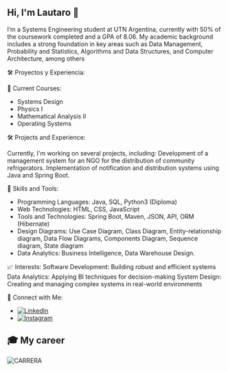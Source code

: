 ## Hi, I'm Lautaro 👋

I’m a Systems Engineering student at UTN Argentina, currently with 50% of the coursework completed and a GPA of 8.06. My academic background includes a strong foundation in key areas such as Data Management, Probability and Statistics, Algorithms and Data Structures, and Computer Architecture, among others

🛠️ Proyectos y Experiencia:

📖 Current Courses:
- Systems Design
- Physics I
- Mathematical Analysis II
- Operating Systems

🛠️ Projects and Experience:

Currently, I'm working on several projects, including:
Development of a management system for an NGO for the distribution of community refrigerators.
Implementation of notification and distribution systems using Java and Spring Boot.

🧩 Skills and Tools:
- Programming Languages: Java, SQL, Python3 (Diploma)
- Web Technologies: HTML, CSS, JavaScript
- Tools and Technologies: Spring Boot, Maven, JSON, API, ORM (Hibernate)
- Design Diagrams: Use Case Diagram, Class Diagram, Entity-relationship diagram, Data Flow Diagrams, Components Diagram, Sequence diagram, State diagram
- Data Analytics: Business Intelligence, Data Warehouse Design.

📈 Interests:
Software Development: Building robust and efficient systems
Data Analytics: Applying BI techniques for decision-making
System Design: Creating and managing complex systems in real-world environments

🔗 Connect with Me:
- [![LinkedIn](https://img.icons8.com/ios-filled/50/000000/linkedin.png)](https://www.linkedin.com/in/lautaro-romero-7a31612b8/)
- [![Instagram](https://img.icons8.com/ios-filled/50/000000/instagram-new.png)](https://www.linkedin.com/in/your-profile)


## 🎓 My career

![CARRERA](https://github.com/user-attachments/assets/57b320a5-21d4-42bb-9bdc-f15a159a38ca)
